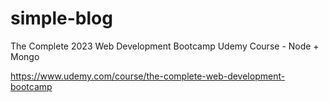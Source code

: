 # simple-blog
The Complete 2023 Web Development Bootcamp Udemy Course - Node + Mongo  

https://www.udemy.com/course/the-complete-web-development-bootcamp

